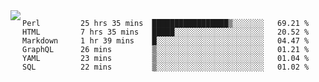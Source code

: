 

<a href="https://github.com/anuraghazra/github-readme-stats">
  <img align="left" src="https://github-readme-stats.vercel.app/api?username=kfly8&count_private=true&show_icons=true&theme=calm" />
</a>


<!--START_SECTION:waka-->

```text
Perl         25 hrs 35 mins  █████████████████▒░░░░░░░   69.21 %
HTML         7 hrs 35 mins   █████░░░░░░░░░░░░░░░░░░░░   20.52 %
Markdown     1 hr 39 mins    █░░░░░░░░░░░░░░░░░░░░░░░░   04.47 %
GraphQL      26 mins         ▒░░░░░░░░░░░░░░░░░░░░░░░░   01.21 %
YAML         23 mins         ▒░░░░░░░░░░░░░░░░░░░░░░░░   01.04 %
SQL          22 mins         ▒░░░░░░░░░░░░░░░░░░░░░░░░   01.02 %
```

<!--END_SECTION:waka-->
